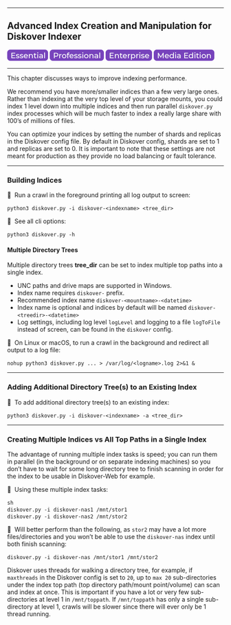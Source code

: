 ___
## Advanced Index Creation and Manipulation for Diskover Indexer

![Image: Essential Edition Label](images/button_edition_essential.png)&nbsp;![Image: Professional Edition Label](images/button_edition_professional.png)&nbsp;![Image: Enterprise Edition Label](images/button_edition_enterprise.png)&nbsp;![Image: AJA Diskover Media Edition Label](images/button_edition_media.png)

___

This chapter discusses ways to improve indexing performance.

We recommend you have more/smaller indices than a few very large ones. Rather than indexing at the very top level of your storage mounts, you could index 1 level down into multiple indices and then run parallel `diskover.py` index processes which will be much faster to index a really large share with 100’s of millions of files.

You can optimize your indices by setting the number of shards and replicas in the Diskover config file. By default in Diskover config, shards are set to 1 and replicas are set to 0. It is important to note that these settings are not meant for production as they provide no load balancing or fault tolerance.

___
### Building Indices

🔴 &nbsp;Run a crawl in the foreground printing all log output to screen:
```
python3 diskover.py -i diskover-<indexname> <tree_dir>
```

🔴 &nbsp;See all cli options:
```
python3 diskover.py -h
```

#### Multiple Directory Trees

Multiple directory trees **tree_dir** can be set to index multiple top paths into a single index.

- UNC paths and drive maps are supported in Windows.
- Index name requires `diskover-` prefix. 
- Recommended index name `diskover-<mountname>-<datetime>`
- Index name is optional and indices by default will be named `diskover-<treedir>-<datetime>`
- Log settings, including log level `logLevel` and logging to a file `logToFile` instead of screen, can be found in the `diskover` config.

🔴 &nbsp;On Linux or macOS, to run a crawl in the background and redirect all output to a log file:
```
nohup python3 diskover.py ... > /var/log/<logname>.log 2>&1 &
```

___
### Adding Additional Directory Tree(s) to an Existing Index

🔴 &nbsp;To add additional directory tree(s) to an existing index:
```
python3 diskover.py -i diskover-<indexname> -a <tree_dir>
```

___
### Creating Multiple Indices vs All Top Paths in a Single Index

The advantage of running multiple index tasks is speed; you can run them in parallel (in the background or on separate indexing machines) so you don’t have to wait for some long directory tree to finish scanning in order for the index to be usable in Diskover-Web for example.

🔴 &nbsp;Using these multiple index tasks:
```
sh
diskover.py -i diskover-nas1 /mnt/stor1
diskover.py -i diskover-nas2 /mnt/stor2
```

🔴 &nbsp;Will better perform than the following, as `stor2` may have a lot more files/directories and you won’t be able to use the `diskover-nas` index until both finish scanning:
```
diskover.py -i diskover-nas /mnt/stor1 /mnt/stor2
```

Diskover uses threads for walking a directory tree, for example, if `maxthreads` in the Diskover config is set to `20`, up to `max 20` sub-directories under the index top path (top directory path/mount point/volume) can scan and index at once. This is important if you have a lot or very few sub-directories at level 1 in `/mnt/toppath`. If `/mnt/toppath` has only a single sub-directory at level 1, crawls will be slower since there will ever only be 1 thread running.
